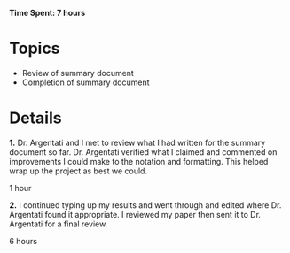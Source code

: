 **Time Spent: 7 hours**

# Topics #

  * Review of summary document
  * Completion of summary document


# Details #

**1.** Dr. Argentati and I met to review what I had written for the summary document so far. Dr. Argentati verified what I claimed and commented on improvements I could make to the notation and formatting. This helped wrap up the project as best we could.

1 hour

**2.** I continued typing up my results and went through and edited where Dr. Argentati found it appropriate. I reviewed my paper then sent it to Dr. Argentati for a final review.

6 hours